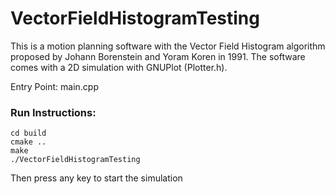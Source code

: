 # VectorFieldHistogramTesting

This is a motion planning software with the Vector Field Histogram algorithm proposed by Johann Borenstein and Yoram Koren in 1991. The software comes with a 2D simulation with GNUPlot (Plotter.h).

Entry Point: main.cpp

### Run Instructions:

```
cd build
cmake ..
make
./VectorFieldHistogramTesting
```

Then press any key to start the simulation

###
